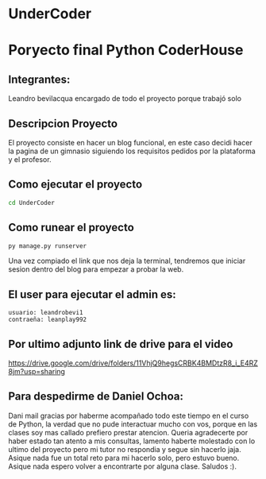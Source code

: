 # UnderCoder
# Poryecto final Python CoderHouse
## Integrantes:
Leandro bevilacqua encargado de todo el proyecto porque trabajó solo

## Descripcion Proyecto

El proyecto consiste en hacer un blog funcional, en este caso decidi hacer la pagina de un gimnasio siguiendo los requisitos pedidos por la plataforma y el profesor.

## Como ejecutar el proyecto

```cmd
cd UnderCoder
```
## Como runear el proyecto
```cmd
py manage.py runserver
```
Una vez compiado el link que nos deja la terminal, tendremos que iniciar sesion dentro del blog para empezar a probar la web.

## El user para ejecutar el admin es:
    usuario: leandrobevi1
    contraeña: leanplay992
## Por ultimo adjunto link de drive para el video

https://drive.google.com/drive/folders/11VhjQ9hegsCRBK4BMDtzR8_i_E4RZ8jm?usp=sharing

## Para despedirme de Daniel Ochoa:

Dani mail gracias por haberme acompañado todo este tiempo en el curso de Python, la verdad que no pude interactuar mucho con vos, porque en las clases soy mas callado prefiero prestar atencion. Queria agradecerte por haber estado tan atento a mis consultas, lamento haberte molestado con lo ultimo del proyecto pero mi tutor no respondia y segue sin hacerlo jaja. Asique nada fue un total reto para mi hacerlo solo, pero estuvo bueno. Asique nada espero volver a encontrarte por alguna clase. Saludos :).


